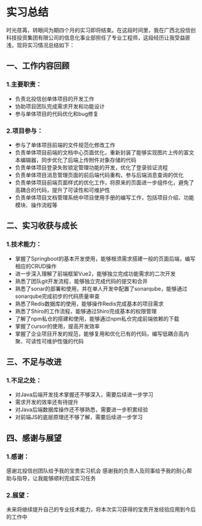 # 实习总结

时光荏苒，转眼间为期四个月的实习即将结束。在这段时间里，我在广西北投信创科技投资集团有限公司的信息化事业部担任了专业工程师，这段经历让我受益匪浅，现将实习情况总结如下：

## 一、工作内容回顾

### 1.主要职责：

- 负责北投信创单体项目的开发工作
- 协助项目团队完成需求开发和功能设计
- 参与单体项目的代码优化和bug修复

### 2.项目参与：

- 参与了单体项目前端的文件规范化修改工作
- 负责单体项目前端的文档中心页面优化，重新封装了能够实现图片上传的富文本编辑器，同步优化了后端上传附件对象存储的代码
- 负责单体项目登录失败锁定管理功能的开发，优化了登录验证流程
- 负责单体项目消息管理页面的前后端代码重构，参与后端消息查询的优化
- 负责单体项目前端页面样式的优化工作，将原来的页面进一步组件化，避免了高耦合的代码，提升了可读性和可维护性
- 负责单体项目文档管理系统中项目使用手册的编写工作，包括项目介绍、功能模块、操作流程等

## 二、实习收获与成长

### 1.技术能力：

- 掌握了Springboot的基本开发使用，能够根须需求搭建一般的页面后端，编写相应的CRUD操作
- 进一步深入理解了前端框架Vue2，能够独立完成功能需求的二次开发
- 熟悉了团队git开发流程，能够独立完成代码的提交和合并
- 熟悉了sonar的部署和使用，并在单人开发中配置了sonarqube，能够通过sonarqube完成初步的代码质量审查
- 熟悉了Redis数据库的使用，能够操作Redis完成基本的项目需求
- 熟悉了Shiro的工作流程，能够通过Shiro完成基本的权限管理
- 了解了npm私仓的搭建和使用，能够通过npm私仓完成前端依赖的下载
- 掌握了cursor的使用，提高开发效率
- 掌握了企业项目开发的规范，能够复用和优化已有的代码，编写低耦合高内聚、可读性可维护性强的代码

## 三、不足与改进

### 1.不足之处：

- 对Java后端开发技术掌握还不够深入，需要后续进一步学习
- 需求开发的效率还有待提升
- 对Java后端数据库操作还不够熟悉，需要进一步积累经验
- 对前端JS的底层原理还不够了解，需要后续进一步学习

## 四、感谢与展望

### 1.感谢：

感谢北投信创团队给予我的宝贵实习机会
感谢我的负责人及同事给予我的耐心帮助与指导，让我能够顺利完成实习任务

### 2.展望：

未来将继续提升自己的专业技术能力，将本次实习获得的宝贵开发经验应用到今后的工作中
